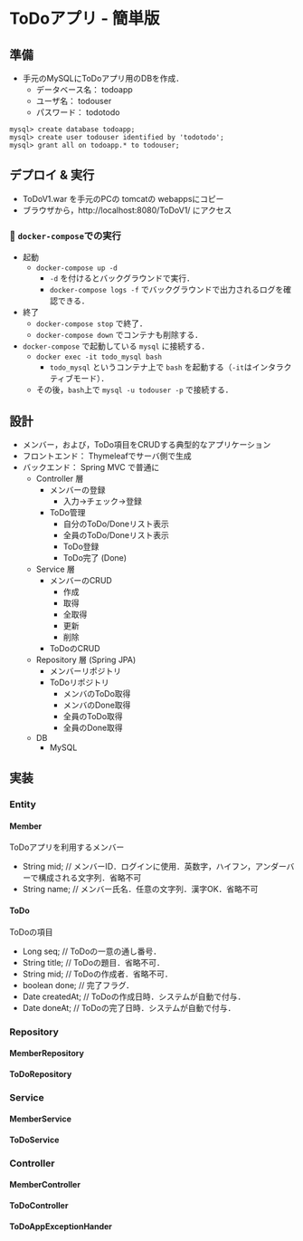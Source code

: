 # ToDoアプリ - 簡単版

## 準備
- 手元のMySQLにToDoアプリ用のDBを作成．
    - データベース名： todoapp
    - ユーザ名： todouser
    - パスワード： todotodo
```
mysql> create database todoapp;
mysql> create user todouser identified by 'todotodo';
mysql> grant all on todoapp.* to todouser;
```

## デプロイ & 実行
- ToDoV1.war を手元のPCの tomcatの webappsにコピー
- ブラウザから，http://localhost:8080/ToDoV1/ にアクセス

### :whale: `docker-compose`での実行

* 起動
    * `docker-compose up -d`
        * `-d` を付けるとバックグラウンドで実行．
        * `docker-compose logs -f` でバックグラウンドで出力されるログを確認できる．
* 終了
    * `docker-compose stop` で終了．
    * `docker-compose down` でコンテナも削除する．
* `docker-compose` で起動している `mysql` に接続する．
    * `docker exec -it todo_mysql bash`
        * `todo_mysql` というコンテナ上で `bash` を起動する（`-it`はインタラクティブモード）．
    * その後，`bash`上で `mysql -u todouser -p` で接続する．

## 設計
- メンバー，および，ToDo項目をCRUDする典型的なアプリケーション
- フロントエンド： Thymeleafでサーバ側で生成
- バックエンド： Spring MVC で普通に
    - Controller 層
        - メンバーの登録
            - 入力→チェック→登録
        - ToDo管理
            - 自分のToDo/Doneリスト表示
            - 全員のToDo/Doneリスト表示
            - ToDo登録 
            - ToDo完了 (Done)
    - Service 層
        - メンバーのCRUD
            - 作成
            - 取得
            - 全取得
            - 更新
            - 削除
        - ToDoのCRUD
    - Repository 層 (Spring JPA)
        - メンバーリポジトリ
        - ToDoリポジトリ
            - メンバのToDo取得
            - メンバのDone取得
            - 全員のToDo取得
            - 全員のDone取得
    - DB
        - MySQL

## 実装

### Entity

#### Member
ToDoアプリを利用するメンバー
- String mid;   // メンバーID．ログインに使用．英数字，ハイフン，アンダーバーで構成される文字列．省略不可
- String name;  // メンバー氏名．任意の文字列．漢字OK．省略不可

#### ToDo
ToDoの項目
- Long seq;       // ToDoの一意の通し番号．
- String title;   // ToDoの題目．省略不可．
- String mid;     // ToDoの作成者．省略不可．
- boolean done;     // 完了フラグ．
- Date createdAt; // ToDoの作成日時．システムが自動で付与．
- Date doneAt; // ToDoの完了日時．システムが自動で付与．

### Repository
#### MemberRepository
#### ToDoRepository

### Service
#### MemberService
#### ToDoService

### Controller
#### MemberController
#### ToDoController
#### ToDoAppExceptionHander






